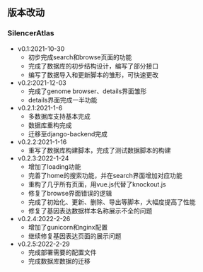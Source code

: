 ## 版本改动

### SilencerAtlas

* v0.1:2021-10-30
    * 初步完成search和browse页面的功能
    * 完成了数据库的初步结构设计，编写了部分接口
    * 编写了数据导入和更新脚本的雏形，可快速更改
* v0.2:2021-12-03
    * 完成了genome browser、details界面雏形
    * details界面完成一半功能
* v0.2.1:2021-1-6
    * 多数据库支持基本完成
    * 数据库重构完成
    * 迁移至django-backend完成
* v0.2.2:2021-1-16
    * 重写了数据库构建脚本，完成了测试数据脚本的构建
* v0.2.3:2022-1-24
    * 增加了loading功能
    * 完善了home的搜索功能，并在search界面增加对应功能
    * 重构了几乎所有页面，用vue.js代替了knockout.js
    * 修复了browse界面错误的逻辑
    * 完成了初始化、更新、删除、导出等脚本，大幅度提高了性能
    * 修复了基因表达数据样本名称展示不全的问题
* v0.2.4:2022-2-26
    * 增加了gunicorn和nginx配置
    * 继续修复基因表达页面的展示问题
* v0.2.5:2022-2-29
    * 完成部署需要的配置文件
    * 完成数据库数据的迁移
